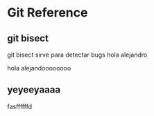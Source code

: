 # Git Reference

## git bisect
git bisect sirve para detectar bugs
hola alejandro

hola alejandoooooooo


## yeyeeyaaaa
fasffffffd